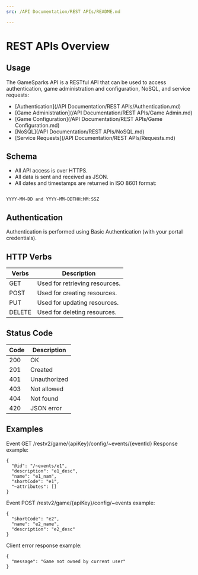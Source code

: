 ```yaml
---
src: /API Documentation/REST APIs/README.md

---
```


# REST APIs Overview

## Usage
The GameSparks API is a RESTful API that can be used to access authentication, game administration and configuration, NoSQL, and service requests:
* [Authentication](/API Documentation/REST APIs/Authentication.md)
* [Game Administration](/API Documentation/REST APIs/Game Admin.md)
* [Game Configuration](/API Documentation/REST APIs/Game Configuration.md)
* [NoSQL](/API Documentation/REST APIs/NoSQL.md)
* [Service Requests](/API Documentation/REST APIs/Requests.md)

## Schema

* All API access is over HTTPS.
* All data is sent and received as JSON.
* All dates and timestamps are returned in ISO 8601 format:

```

YYYY-MM-DD and YYYY-MM-DDTHH:MM:SSZ

```

## Authentication

Authentication is performed using Basic Authentication (with your portal credentials).

## HTTP Verbs

Verbs  | Description
-----  | -----------
GET    | Used for retrieving resources.
POST   | Used for creating resources.
PUT    | Used for updating resources.
DELETE | Used for deleting resources.

## Status Code

Code | Description
-- | --
200 | OK
201 | Created
401 | Unauthorized
403 | Not allowed
404 | Not found
420 | JSON error

## Examples
Event GET /restv2/game/{apiKey}/config/~events/{eventId}
Response example:
```
{
  "@id": "/~events/e1",
  "description": "e1_desc",
  "name": "e1_nam",
  "shortCode": "e1",
  "~attributes": []
}
```

Event POST /restv2/game/{apiKey}/config/~events example:
```
{
  "shortCode": "e2",
  "name": "e2_name",
  "description": "e2_desc"
}
```
Client error response example:
```
{
  "message": "Game not owned by current user"
}
```
